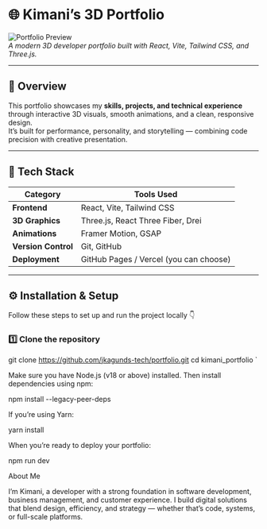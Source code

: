 
# 🌐 Kimani’s 3D Portfolio

![Portfolio Preview](./public/preview.png)  
*A modern 3D developer portfolio built with React, Vite, Tailwind CSS, and Three.js.*

---

## 🚀 Overview

This portfolio showcases my **skills, projects, and technical experience** through interactive 3D visuals, smooth animations, and a clean, responsive design.  
It’s built for performance, personality, and storytelling — combining code precision with creative presentation.

---

## 🧠 Tech Stack

| Category | Tools Used |
|-----------|-------------|
| **Frontend** | React, Vite, Tailwind CSS |
| **3D Graphics** | Three.js, React Three Fiber, Drei |
| **Animations** | Framer Motion, GSAP |
| **Version Control** | Git, GitHub |
| **Deployment** | GitHub Pages / Vercel (you can choose) |

---

## ⚙️ Installation & Setup

Follow these steps to set up and run the project locally 👇

### 1️⃣ Clone the repository

git clone https://github.com/jkagunds-tech/portfolio.git
cd kimani_portfolio `

Make sure you have Node.js (v18 or above) installed.
Then install dependencies using npm:

npm install --legacy-peer-deps


If you’re using Yarn:

yarn install

When you’re ready to deploy your portfolio:

npm run dev

About Me

I’m Kimani, a developer with a strong foundation in software development, business management, and customer experience.
I build digital solutions that blend design, efficiency, and strategy — whether that’s code, systems, or full-scale platforms.
